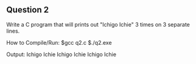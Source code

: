 ## Question 2

Write a C program that will prints out "Ichigo Ichie" 3 times on 3 separate lines.

How to Compile/Run:
$gcc q2.c
$./q2.exe

Output:
Ichigo Ichie
Ichigo Ichie
Ichigo Ichie
